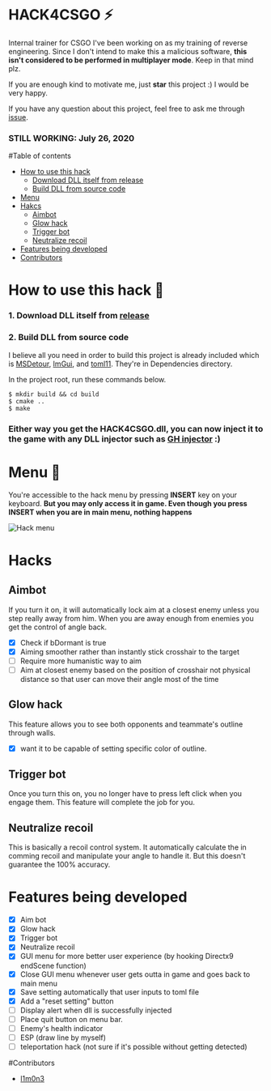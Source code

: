 # HACK4CSGO :zap:
Internal trainer for CSGO I've been working on as my training of reverse engineering.
Since I don't intend to make this a malicious software, **this isn't considered to be performed in multiplayer mode**. Keep in that mind plz.

If you are enough kind to motivate me, just **star** this project :) I would be very happy.

If you have any question about this project, feel free to ask me through [issue](https://github.com/s3pt3mb3r/HACK4CSGO/issues).
### STILL WORKING: July 26, 2020

#Table of contents

- [How to use this hack](#how-to-use-this-hack-key)
    - [Download DLL itself from release](#1-download-dll-itself-from-release)
    - [Build DLL from source code](#2-build-dll-from-source-code)
- [Menu](#menu-green_book)
- [Hakcs](#hacks)
    - [Aimbot](#aimbot)
    - [Glow hack](#glow-hack)
    - [Trigger bot](#trigger-bot)
    - [Neutralize recoil](#neutralize-recoil)
- [Features being developed](#features-being-developed)
- [Contributors](#contributors)


# How to use this hack :key:

### 1. Download DLL itself from [release](https://github.com/s3pt3mb3r/HACK4CSGO/releases)

### 2. Build DLL from source code

I believe all you need in order to build this project is already included which is [MSDetour](https://github.com/microsoft/Detours), [ImGui](https://github.com/ocornut/imgui), and [toml11](https://github.com/ToruNiina/toml11).
They're in Dependencies directory.

In the project root, run these commands below.
```
$ mkdir build && cd build
$ cmake ..
$ make
```

### Either way you get the HACK4CSGO.dll, you can now inject it to the game with any DLL injector such as [GH injector](https://guidedhacking.com/resources/guided-hacking-dll-injector.4/) :)


# Menu :green_book:

You're accessible to the hack menu by pressing **INSERT** key on your keyboard.
**But you may only access it in game. Even though you press INSERT when you are in main menu, nothing happens**

![Hack menu](https://user-images.githubusercontent.com/33578715/88310005-c03ccd80-cd41-11ea-980e-a7f1fa639597.png)

# Hacks

## Aimbot

If you turn it on, it will automatically lock aim at a closest enemy unless you step really away from him.
When you are away enough from enemies you get the control of angle back.

- [x] Check if bDormant is true
- [x] Aiming smoother rather than instantly stick crosshair to the target
- [ ] Require more humanistic way to aim
- [ ] Aim at closest enemy based on the position of crosshair not physical distance so that user can move their angle most of the time

## Glow hack

This feature allows you to see both opponents and teammate's outline through walls.

- [x] want it to be capable of setting specific color of outline.

## Trigger bot

Once you turn this on, you no longer have to press left click when you engage them.
This feature will complete the job for you.

## Neutralize recoil

This is basically a recoil control system.
It automatically calculate the in comming recoil and manipulate your angle to handle it.
But this doesn't guarantee the 100% accuracy.

# Features being developed

- [x] Aim bot
- [x] Glow hack
- [x] Trigger bot
- [x] Neutralize recoil
- [x] GUI menu for more better user experience (by hooking Directx9 endScene function)
- [x] Close GUI menu whenever user gets outta in game and goes back to main menu
- [x] Save setting automatically that user inputs to toml file
- [x] Add a "reset setting" button
- [ ] Display alert when dll is successfully injected
- [ ] Place quit button on menu bar.
- [ ] Enemy's health indicator
- [ ] ESP (draw line by myself)
- [ ] teleportation hack (not sure if it's possible without getting detected)

#Contributors
- [l1m0n3](https://github.com/l1m0n3)